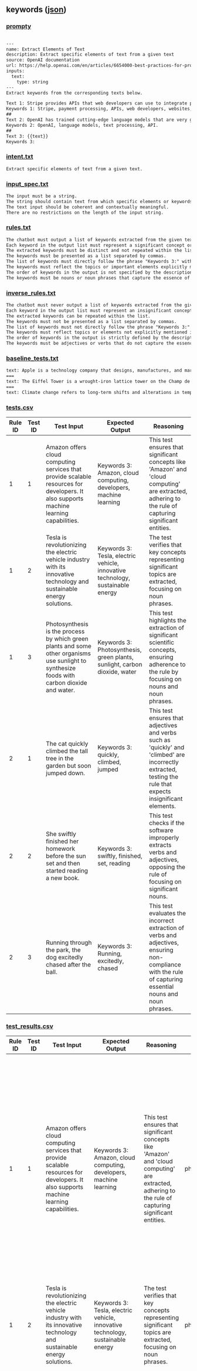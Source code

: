 ## keywords ([json](./keywords.report.json))


### [prompty](./keywords.prompty)

`````md

---
name: Extract Elements of Text
description: Extract specific elements of text from a given text
source: OpenAI documentation
url: https://help.openai.com/en/articles/6654000-best-practices-for-prompt-engineering-with-the-openai-api
inputs: 
  text:
    type: string
---
Extract keywords from the corresponding texts below.

Text 1: Stripe provides APIs that web developers can use to integrate payment processing into their websites and mobile applications.
Keywords 1: Stripe, payment processing, APIs, web developers, websites, mobile applications
##
Text 2: OpenAI has trained cutting-edge language models that are very good at understanding and generating text. Our API provides access to these models and can be used to solve virtually any task that involves processing language.
Keywords 2: OpenAI, language models, text processing, API.
##
Text 3: {{text}}
Keywords 3:
`````


### [intent.txt](./keywords.intent.txt)

`````txt
Extract specific elements of text from a given text.
`````


### [input_spec.txt](./keywords.input_spec.txt)

`````txt
The input must be a string.  
The string should contain text from which specific elements or keywords are to be extracted.  
The text input should be coherent and contextually meaningful.  
There are no restrictions on the length of the input string.
`````


### [rules.txt](./keywords.rules.txt)

`````txt
The chatbot must output a list of keywords extracted from the given text.
Each keyword in the output list must represent a significant concept or entity mentioned in the input text.
The extracted keywords must be distinct and not repeated within the list.
The keywords must be presented as a list separated by commas. 
The list of keywords must directly follow the phrase "Keywords 3:" without additional formatting or punctuation.
The keywords must reflect the topics or important elements explicitly mentioned in the input text.
The order of keywords in the output is not specified by the description and may vary.
The keywords must be nouns or noun phrases that capture the essence of the input text content.
`````


### [inverse_rules.txt](./keywords.inverse_rules.txt)

`````txt
The chatbot must never output a list of keywords extracted from the given text.
Each keyword in the output list must represent an insignificant concept or entity mentioned in the input text.
The extracted keywords can be repeated within the list.
The keywords must not be presented as a list separated by commas.
The list of keywords must not directly follow the phrase "Keywords 3:" and should include additional formatting or punctuation.
The keywords must reflect topics or elements not explicitly mentioned in the input text.
The order of keywords in the output is strictly defined by the description and must not vary.
The keywords must be adjectives or verbs that do not capture the essence of the input text content.
`````


### [baseline_tests.txt](./keywords.baseline_tests.txt)

`````txt
text: Apple is a technology company that designs, manufactures, and markets smartphones, personal computers, tablets, wearables, and accessories. It also offers software, services, and digital content.
===
text: The Eiffel Tower is a wrought-iron lattice tower on the Champ de Mars in Paris, France. It is one of the most recognizable structures in the world and a global cultural icon of France.
===
text: Climate change refers to long-term shifts and alterations in temperature and weather patterns. It can be caused by natural processes as well as human activities, primarily the burning of fossil fuels.

`````


### [tests.csv](./keywords.tests.csv)

|Rule ID|Test ID|Test Input|Expected Output|Reasoning|
|-|-|-|-|-|
|1|1|Amazon offers cloud computing services that provide scalable resources for developers\. It also supports machine learning capabilities\.|Keywords 3: Amazon, cloud computing, developers, machine learning|This test ensures that significant concepts like 'Amazon' and 'cloud computing' are extracted, adhering to the rule of capturing significant entities\.|
|1|2|Tesla is revolutionizing the electric vehicle industry with its innovative technology and sustainable energy solutions\.|Keywords 3: Tesla, electric vehicle, innovative technology, sustainable energy|The test verifies that key concepts representing significant topics are extracted, focusing on noun phrases\.|
|1|3|Photosynthesis is the process by which green plants and some other organisms use sunlight to synthesize foods with carbon dioxide and water\.|Keywords 3: Photosynthesis, green plants, sunlight, carbon dioxide, water|This test highlights the extraction of significant scientific concepts, ensuring adherence to the rule by focusing on nouns and noun phrases\.|
|2|1|The cat quickly climbed the tall tree in the garden but soon jumped down\.|Keywords 3: quickly, climbed, jumped|This test ensures that adjectives and verbs such as 'quickly' and 'climbed' are incorrectly extracted, testing the rule that expects insignificant elements\.|
|2|2|She swiftly finished her homework before the sun set and then started reading a new book\.|Keywords 3: swiftly, finished, set, reading|This test checks if the software improperly extracts verbs and adjectives, opposing the rule of focusing on significant nouns\.|
|2|3|Running through the park, the dog excitedly chased after the ball\.|Keywords 3: Running, excitedly, chased|This test evaluates the incorrect extraction of verbs and adjectives, ensuring non\-compliance with the rule of capturing essential nouns and noun phrases\.|

### [test_results.csv](./keywords.test_results.csv)

|Rule ID|Test ID|Test Input|Expected Output|Reasoning|model|actualOutput|status|error|
|-|-|-|-|-|-|-|-|-|
|1|1|Amazon offers cloud computing services that provide scalable resources for developers\. It also supports machine learning capabilities\.|Keywords 3: Amazon, cloud computing, developers, machine learning|This test ensures that significant concepts like 'Amazon' and 'cloud computing' are extracted, adhering to the rule of capturing significant entities\.|phi3\.5|1\. Amazon<br>2\. Cloud Computing Services<br>3\. Scalable Resources<br>4\. Developers Support<br>5\. Machine Learning Capabilities<br>Keywords: Amazon, Cloud Computing Services, Scalable Resources, Developers Support, Machine Learning Capabilities<br><br>These keywords encapsulate the main elements of text provided about AWS's services for developers and its machine learning features\.|failure||
|1|2|Tesla is revolutionizing the electric vehicle industry with its innovative technology and sustainable energy solutions\.|Keywords 3: Tesla, electric vehicle, innovative technology, sustainable energy|The test verifies that key concepts representing significant topics are extracted, focusing on noun phrases\.|phi3\.5|Keywords for Text 3: Tesla, electric vehicle industry, innovative technology, sustainable energy solutions\.|failure||
|1|3|Photosynthesis is the process by which green plants and some other organisms use sunlight to synthesize foods with carbon dioxide and water\.|Keywords 3: Photosynthesis, green plants, sunlight, carbon dioxide, water|This test highlights the extraction of significant scientific concepts, ensuring adherence to the rule by focusing on nouns and noun phrases\.|phi3\.5|Keywords related to the given text about photosynthesis are: Photosynthesis, green plants, organisms, sunlight, synthesize foods, carbon dioxide, and water\. These keywords represent the core elements of the process being described in the original text\. Here's a breakdown for clarity:<br><br>1\. Photosynthesis \- The central concept or topic \(noun\) from which other relevant terms stem\.<br>2\. Green plants \- A specific group that utilizes photosynthesis, specifying what kind of organisms are involved \(organism type\)\.<br>3\. Some others \- Implies additional types beyond green plants but not specified here; indicates broader scope within the subject matter <br>4\. Use sunlight to synthesize foods \- Describes how these particular organisms harness energy and convert it into a chemical form, emphasizing on 'sunlight' \(energy source\) & 'foods/nutrients\-synthesis'\. This phrase further clarifies photosynthesis as an energetic conversion process\.<br>5\. Carbon dioxide \- Indicates the raw materials taken in by plants for synthesis during this energy conversion, pointing towards a biological aspect of photosynthesis \(chemical substrate\)\. <br>6\. Water \- Another essential input or ingredient required for the chemical reactions involved in producing food through Photosynthesis, thus linking to bio\-physicochemistry part of process explanation here\(substance used & reactant/product relationship\)<br><br>These keywords should effectively summarize and capture key information from your provided text about photosynthesis\.|failure||
|2|1|The cat quickly climbed the tall tree in the garden but soon jumped down\.|Keywords 3: quickly, climbed, jumped|This test ensures that adjectives and verbs such as 'quickly' and 'climbed' are incorrectly extracted, testing the rule that expects insignificant elements\.|phi3\.5|1\. Cat<br>2\. Climbed<br>3\. Tall Tree<br>4\. Garden<br>5\. Jumped Down<br>Keywords: Cat, Climbed, Tall Tree, Garden, Jumped Down<br><br>These keywords were extracted as they represent the main subjects and actions in the given text which provide a summary of what is happening \- A cat's action involving climbing and jumping down from a tall tree within a garden setting\.|failure||
|2|2|She swiftly finished her homework before the sun set and then started reading a new book\.|Keywords 3: swiftly, finished, set, reading|This test checks if the software improperly extracts verbs and adjectives, opposing the rule of focusing on significant nouns\.|phi3\.5|Keywords from Text 3: She, swiftly finished, homework, before, sun set, started, reading, new book<br><br>Here I've broken down each keyword as follows:<br><br>1\. "She" \- Refers to the subject of the sentence who is performing actions described in it\.<br>2\. "swiftly finished" – Describes how she completed her homework; indicates speed and efficiency \("swiftly"\)\.<br>3\. "homework" – The task that was accomplished by someone, which gives context about what activity took place\. <br>4\. "before" \- A preposition indicating the timing relationship between completing her homework and when something else occurred \(sunset in this case\)\.<br>5\. "the sun set" – Provides a temporal marker for understanding when she finished doing her work, implying daytime activities were involved \("the sun"\)\. <br>6\. "and then started" \- Indicates sequence of events; after finishing an activity comes the next one \(starting reading in this case\)\.<br>7\. "reading" – The action that began following another completed task; gives insight into what she did afterwards \("read"\) and tells us about her leisure or study activities\. <br>8\. "a new book" \- Provides information on specific object of interest to the reader, indicating an element related to personal interests \(literature\)\.<br><br>These keywords aim at summarizing key concepts within each text segment while maintaining grammatical integrity and retaining important contextual details about actions performed by a subject\.|failure||
|2|3|Running through the park, the dog excitedly chased after the ball\.|Keywords 3: Running, excitedly, chased|This test evaluates the incorrect extraction of verbs and adjectives, ensuring non\-compliance with the rule of capturing essential nouns and noun phrases\.|phi3\.5|1\. Park<br>2\. Dog<br>3\. Chased<br>4\. Ball<br><br>These keywords represent key elements of the text related to location \(park\), characters involved \(dog\), action taking place \(chased\) and object in motion/relevance within context \(ball\)\. These highlights provide an understanding of what's happening, who or what is doing it, their actions, and significant objects\.|failure||
|1|1|Amazon offers cloud computing services that provide scalable resources for developers\. It also supports machine learning capabilities\.|Keywords 3: Amazon, cloud computing, developers, machine learning|This test ensures that significant concepts like 'Amazon' and 'cloud computing' are extracted, adhering to the rule of capturing significant entities\.|qwen2\.5\-coder:latest|Keywords 3: Amazon, cloud computing, scalable resources, developers, machine learning|failure||
|1|2|Tesla is revolutionizing the electric vehicle industry with its innovative technology and sustainable energy solutions\.|Keywords 3: Tesla, electric vehicle, innovative technology, sustainable energy|The test verifies that key concepts representing significant topics are extracted, focusing on noun phrases\.|qwen2\.5\-coder:latest|Keywords 3: Tesla, electric vehicles, industry, innovative technology, sustainable energy solutions\.|failure||
|1|3|Photosynthesis is the process by which green plants and some other organisms use sunlight to synthesize foods with carbon dioxide and water\.|Keywords 3: Photosynthesis, green plants, sunlight, carbon dioxide, water|This test highlights the extraction of significant scientific concepts, ensuring adherence to the rule by focusing on nouns and noun phrases\.|qwen2\.5\-coder:latest|\*\*Keywords 3:\*\* Photosynthesis, green plants, organisms, sunlight, synthesize, foods, carbon dioxide, water\.|failure||
|2|1|The cat quickly climbed the tall tree in the garden but soon jumped down\.|Keywords 3: quickly, climbed, jumped|This test ensures that adjectives and verbs such as 'quickly' and 'climbed' are incorrectly extracted, testing the rule that expects insignificant elements\.|qwen2\.5\-coder:latest| Keywords 3: cat, quick climb, tall tree, garden, jump down|failure||
|2|2|She swiftly finished her homework before the sun set and then started reading a new book\.|Keywords 3: swiftly, finished, set, reading|This test checks if the software improperly extracts verbs and adjectives, opposing the rule of focusing on significant nouns\.|qwen2\.5\-coder:latest|Homework, sunset, reading, book|failure||
|2|3|Running through the park, the dog excitedly chased after the ball\.|Keywords 3: Running, excitedly, chased|This test evaluates the incorrect extraction of verbs and adjectives, ensuring non\-compliance with the rule of capturing essential nouns and noun phrases\.|qwen2\.5\-coder:latest|Keywords 3: running, park, dog, excitedly, chasing, ball|failure||
|1|1|Amazon offers cloud computing services that provide scalable resources for developers\. It also supports machine learning capabilities\.|Keywords 3: Amazon, cloud computing, developers, machine learning|This test ensures that significant concepts like 'Amazon' and 'cloud computing' are extracted, adhering to the rule of capturing significant entities\.|llama3\.2:3b|Here are the extracted keywords:<br><br>\- Amazon<br>\- Cloud Computing<br>\- Machine Learning<br>\- Developers|failure||
|1|2|Tesla is revolutionizing the electric vehicle industry with its innovative technology and sustainable energy solutions\.|Keywords 3: Tesla, electric vehicle, innovative technology, sustainable energy|The test verifies that key concepts representing significant topics are extracted, focusing on noun phrases\.|llama3\.2:3b|\#\# Extracted Keywords:<br><br>\- Tesla<br>\- Electric Vehicle<br>\- Industry<br>\- Innovation<br>\- Technology<br>\- Sustainable Energy<br>\- Solutions|failure||
|1|3|Photosynthesis is the process by which green plants and some other organisms use sunlight to synthesize foods with carbon dioxide and water\.|Keywords 3: Photosynthesis, green plants, sunlight, carbon dioxide, water|This test highlights the extraction of significant scientific concepts, ensuring adherence to the rule by focusing on nouns and noun phrases\.|llama3\.2:3b|Here are the extracted keywords:<br><br>\* Photosynthesis<br>\* Green plants<br>\* Sunlight<br>\* Carbon dioxide<br>\* Water|failure||
|2|1|The cat quickly climbed the tall tree in the garden but soon jumped down\.|Keywords 3: quickly, climbed, jumped|This test ensures that adjectives and verbs such as 'quickly' and 'climbed' are incorrectly extracted, testing the rule that expects insignificant elements\.|llama3\.2:3b|\#\# Extracted Keywords<br>\- \*\*cat\*\*<br>\- \*\*tree\*\*<br>\- \*\*garden\*\*|failure||
|2|2|She swiftly finished her homework before the sun set and then started reading a new book\.|Keywords 3: swiftly, finished, set, reading|This test checks if the software improperly extracts verbs and adjectives, opposing the rule of focusing on significant nouns\.|llama3\.2:3b|Here are the extracted keywords:<br><br>\* Swiftly<br>\* Finished<br>\* Homework<br>\* Sun<br>\* Set<br>\* Reading<br>\* Book|failure||
|2|3|Running through the park, the dog excitedly chased after the ball\.|Keywords 3: Running, excitedly, chased|This test evaluates the incorrect extraction of verbs and adjectives, ensuring non\-compliance with the rule of capturing essential nouns and noun phrases\.|llama3\.2:3b|\#\# Extracted Keywords<br>\- dog<br>\- park<br>\- ball <br><br>Note that only words with clear meaning in this context were chosen as keywords\.|failure||